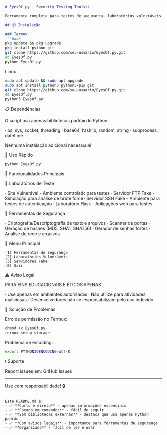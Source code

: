 ```markdown
# EyesOf.py - Security Testing Toolkit

Ferramenta completa para testes de segurança, laboratórios vulneráveis e simulação de servidores para análise de segurança.

## 📦 Instalação

### Termux
```bash
pkg update && pkg upgrade
pkg install python git
git clone https://github.com/seu-usuario/EyesOf.py.git
cd EyesOf.py
python EyesOf.py
```

Linux

```bash
sudo apt update && sudo apt upgrade
sudo apt install python3 python3-pip git
git clone https://github.com/seu-usuario/EyesOf.py.git
cd EyesOf.py
python3 EyesOf.py
```

📋 Dependências

O script usa apenas bibliotecas padrão do Python:

· os, sys, socket, threading
· base64, hashlib, random, string
· subprocess, datetime

Nenhuma instalação adicional necessária!

🚀 Uso Rápido

```bash
python EyesOf.py
```

🔧 Funcionalidades Principais

🧪 Laboratórios de Teste

· Site Vulnerável - Ambiente controlado para testes
· Servidor FTP Fake - Simulação para análise de brute force
· Servidor SSH Fake - Ambiente para testes de autenticação
· Laboratório Flask - Aplicações web para testes

🔐 Ferramentas de Segurança

· Criptografia/Descriptografia de texto e arquivos
· Scanner de portas
· Geração de hashes (MD5, SHA1, SHA256)
· Gerador de senhas fortes
· Análise de rede e arquivos

🎯 Menu Principal

```
[1] Ferramentas de Segurança
[2] Laboratórios Vulneráveis  
[3] Servidores Fake
[0] Sair
```

⚠️ Aviso Legal

PARA FINS EDUCACIONAIS E ÉTICOS APENAS

· Use apenas em ambientes autorizados
· Não utilize para atividades maliciosas
· Desenvolvedores não se responsabilizam pelo uso indevido

🐛 Solução de Problemas

Erro de permissão no Termux:

```bash
chmod +x EyesOf.py
termux-setup-storage
```

Problema de encoding:

```bash
export PYTHONIOENCODING=utf-8
```

📞 Suporte

Report issues em: GitHub Issues

---

Use com responsabilidade! 🔒

```

Este README.md é:
- ✅ **Curto e direto** - apenas informações essenciais
- ✅ **Focado em comandos** - fácil de seguir
- ✅ **Sem bibliotecas externas** - destaca que usa apenas Python padrão
- ✅ **Com avisos legais** - importante para ferramentas de segurança
- ✅ **Organizado** - fácil de ler e usar
